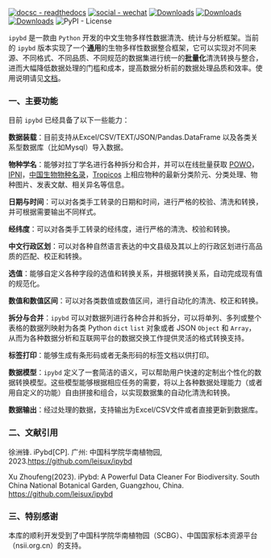 [![docsc - readthedocs](https://img.shields.io/badge/docs-passing-brightgreen?style=flat)](https://ipybd.readthedocs.io) [![social - wechat](https://img.shields.io/badge/%E5%85%AC%E4%BC%97%E5%8F%B7-%E4%B8%9C%E9%A3%8E%E7%9A%84%E5%B0%8F%E9%99%A2-brightgreen?style=flat&logo=weChat)](http://mp.weixin.qq.com/s?__biz=Mzg2MTczOTQ5Mg==&mid=2247483840&idx=1&sn=35ac2addd65687aa3fda9c05b100da56&chksm=ce13c14bf964485d1efedeb230c37f3ee0ea1fe6aecb646a3870616eeb736e76111e84864e69&scene=18#wechat_redirect) [![Downloads](https://static.pepy.tech/badge/ipybd/week)](https://pepy.tech/project/ipybd) [![Downloads](https://static.pepy.tech/badge/ipybd/month)](https://pepy.tech/project/ipybd) [![Downloads](https://static.pepy.tech/badge/ipybd)](https://pepy.tech/project/ipybd) ![PyPI - License](https://img.shields.io/pypi/l/ipybd?color=red)

`ipybd` 是一款由 `Python` 开发的中文生物多样性数据清洗、统计与分析框架。当前的 `ipybd` 版本实现了一个**通用**的生物多样性数据整合框架，它可以实现对不同来源、不同格式、不同品质、不同规范的数据集进行统一的**批量化**清洗转换与整合，进而大幅降低数据处理的门槛和成本，提高数据分析前的数据处理品质和效率。使用说明请见[文档](https://ipybd.readthedocs.io)。

### 一、主要功能

目前 `ipybd` 已经具备了以下一些能力：

**数据装载**：目前支持从Excel/CSV/TEXT/JSON/Pandas.DataFrame 以及各类关系型数据库（比如Mysql）导入数据。

**物种学名**：能够对拉丁学名进行各种拆分和合并，并可以在线批量获取 [POWO](http://www.plantsoftheworldonline.org/)，[IPNI](https://www.ipni.org/)，[中国生物物种名录](http://www.sp2000.org.cn/)，[Tropicos](https://www.tropicos.org) 上相应物种的最新分类阶元、分类处理、物种图片、发表文献、相关异名等信息。

**日期与时间**：可以对各类手工转录的日期和时间，进行严格的校验、清洗和转换，并可根据需要输出不同样式。

**经纬度**：可以对各类手工转录的经纬度，进行严格的清洗、校验和转换。

**中文行政区划**：可以对各种自然语言表达的中文县级及其以上的行政区划进行高品质的匹配、校正和转换。

**选值**：能够自定义各种字段的选值和转换关系，并根据转换关系，自动完成现有值的规范化。

**数值和数值区间**：可以对各类数值或数值区间，进行自动化的清洗、校正和转换。

**拆分与合并**：`ipybd` 可以对数据列进行各种合并和拆分，可以将单列、多列或整个表格的数据列映射为各类 Python `dict` `list` 对象或者 JSON `Object` 和 `Array`，从而为各种数据分析和互联网平台的数据交换工作提供灵活的格式转换支持。

**标签打印**：能够生成有条形码或者无条形码的标签文档以供打印。

**数据模型**：`ipybd` 定义了一套简洁的语义，可以帮助用户快速的定制出个性化的数据转换模型。这些模型能够根据相应任务的需要，将以上各种数据处理能力（或者用自定义的功能）自由拼接和组合，以实现数据集的自动化清洗和转换。

**数据输出**：经过处理的数据，支持输出为Excel/CSV文件或者直接更新到数据库。

### 二、文献引用
徐洲锋. iPybd[CP]. 广州: 中国科学院华南植物园, 2023.https://github.com/leisux/ipybd

Xu Zhoufeng(2023). iPybd: A Powerful Data Cleaner For Biodiversity. South China National Botanical Garden, Guangzhou, China. 
https://github.com/leisux/ipybd

### 三、特别感谢
本库的顺利开发受到了中国科学院华南植物园（SCBG）、中国国家标本资源平台（nsii.org.cn）的支持。

